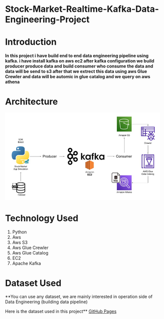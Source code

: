 # Stock-Market-Realtime-Kafka-Data-Engineering-Project
# Introduction
**In this project i have build end to end data engineering pipeline using kafka. i have install kafka on aws ec2 after kafka configuration we build producer produce data
and build consumer who consume the data and data will be send to s3 after that we extrect this data using aws Glue Crewler and data will be automic in glue catalog 
and we query on aws athena**

# Architecture 
![Project Architecture](Architecture.jpg)

# Technology Used
1. Python
2. Aws
3. Aws S3
4. Aws Glue Crewler
5. Aws Glue Catalog
6. EC2
7. Apache Kafka

# Dataset Used

**You can use any dataset, we are mainly interested in operation side of Data Engineering (building data pipeline)

Here is the dataset used in this project** 
[GitHub Pages](https://github.com/MEHBOOBAHMED966/Stock-Market-Realtime-Kafka-Data-Engineering-Project/blob/main/indexProcessed.csv)
